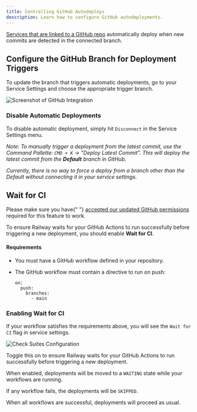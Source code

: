 ```yaml
---
title: Controlling GitHub Autodeploys
description: Learn how to configure GitHub autodeployments.
---
```


[Services that are linked to a GitHub repo](/guides/services#deploying-from-a-github-repo) automatically deploy when new commits are detected in the connected branch.

## Configure the GitHub Branch for Deployment Triggers

To update the branch that triggers automatic deployments, go to your Service Settings and choose the appropriate trigger branch.

<Image
src="https://res.cloudinary.com/railway/image/upload/v1713907838/docs/triggerBranch_tzf9q3.png"
alt="Screenshot of GitHub Integration"
layout="responsive"
width={903} height={523} quality={80} />

### Disable Automatic Deployments

To disable automatic deployment, simply hit `Disconnect` in the Service Settings menu.

*Note: To manually trigger a deployment from the latest commit, use the Command Pallette: `CMD + K` -> "Deploy Latest Commit".  This will deploy the latest commit from the **Default** branch in GitHub.*

*Currently, there is no way to force a deploy from a branch other than the Default without connecting it in your service settings.*

## Wait for CI

<Banner variant="info">
  Please make sure you have{" "}
  <a href="https://github.com/settings/installations" target="_blank">accepted our updated GitHub permissions</a>
  required for this feature to work.
</Banner>

To ensure Railway waits for your GitHub Actions to run successfully before triggering a new deployment, you should enable **Wait for CI**.

#### Requirements

- You must have a GitHub workflow defined in your repository.  
- The GitHub workflow must contain a directive to run on push:

    ```plaintext
    on:
      push:
        branches:
          - main
    ```

### Enabling Wait for CI

If your workflow satisfies the requirements above, you will see the `Wait for CI` flag in service settings.

<Image src="https://res.cloudinary.com/railway/image/upload/v1730324753/docs/deployments/waitforci_dkfsxy.png" alt="Check Suites Configuration" layout="responsive" width={1340} height={392} quality={80} />

Toggle this on to ensure Railway waits for your GitHub Actions to run successfully before triggering a new deployment.

When enabled, deployments will be moved to a `WAITING` state while your workflows are running.

If any workflow fails, the deployments will be `SKIPPED`.

When all workflows are successful, deployments will proceed as usual.
